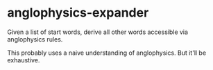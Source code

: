 anglophysics-expander
=====================

Given a list of start words, derive all other words accessible via anglophysics rules.

This probably uses a naive understanding of anglophysics. But it'll be exhaustive.
